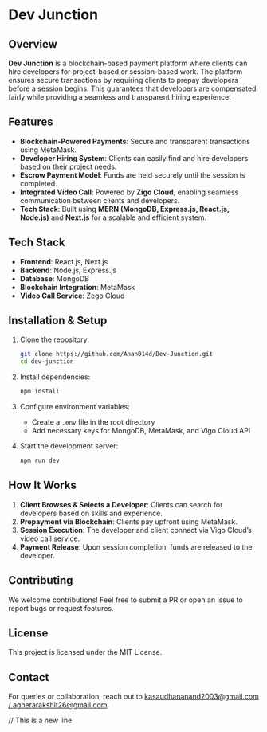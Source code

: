 
# Dev Junction







## Overview
**Dev Junction** is a blockchain-based payment platform where clients can hire developers for project-based or session-based work. The platform ensures secure transactions by requiring clients to prepay developers before a session begins. This guarantees that developers are compensated fairly while providing a seamless and transparent hiring experience.

## Features
- **Blockchain-Powered Payments**: Secure and transparent transactions using MetaMask.
- **Developer Hiring System**: Clients can easily find and hire developers based on their project needs.
- **Escrow Payment Model**: Funds are held securely until the session is completed.
- **Integrated Video Call**: Powered by **Zigo Cloud**, enabling seamless communication between clients and developers.
- **Tech Stack**: Built using **MERN (MongoDB, Express.js, React.js, Node.js)** and **Next.js** for a scalable and efficient system.

## Tech Stack
- **Frontend**: React.js, Next.js
- **Backend**: Node.js, Express.js
- **Database**: MongoDB
- **Blockchain Integration**: MetaMask
- **Video Call Service**: Zego Cloud

## Installation & Setup
1. Clone the repository:
   ```sh
   git clone https://github.com/Anan014d/Dev-Junction.git
   cd dev-junction
   ```
2. Install dependencies:
   ```sh
   npm install
   ```
3. Configure environment variables:
   - Create a `.env` file in the root directory
   - Add necessary keys for MongoDB, MetaMask, and Vigo Cloud API

4. Start the development server:
   ```sh
   npm run dev
   ```

## How It Works
1. **Client Browses & Selects a Developer**: Clients can search for developers based on skills and experience.
2. **Prepayment via Blockchain**: Clients pay upfront using MetaMask.
3. **Session Execution**: The developer and client connect via Vigo Cloud’s video call service.
4. **Payment Release**: Upon session completion, funds are released to the developer.

## Contributing
We welcome contributions! Feel free to submit a PR or open an issue to report bugs or request features.

## License
This project is licensed under the MIT License.

## Contact
For queries or collaboration, reach out to [kasaudhananand2003@gmail.com / agherarakshit26@gmail.com](mailto:your.email@example.com).


// This is a new line

